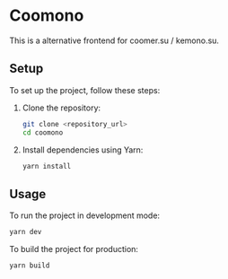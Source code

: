# Coomono

This is a alternative frontend for coomer.su / kemono.su.

## Setup

To set up the project, follow these steps:

1. Clone the repository:

   ```bash
   git clone <repository_url>
   cd coomono
   ```

2. Install dependencies using Yarn:
   ```bash
   yarn install
   ```

## Usage

To run the project in development mode:

```bash
yarn dev
```

To build the project for production:

```bash
yarn build
```
